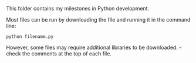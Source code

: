 This folder contains my milestones in Python development.

Most files can be run by downloading the file and running it in the command line:  

    python filename.py

However, some files may require additional libraries to be downloaded. - check the comments at the top of each file.
